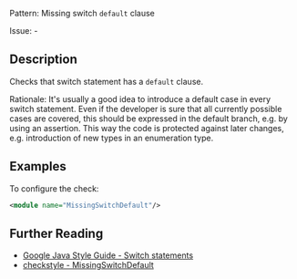 Pattern: Missing switch `default` clause

Issue: -

## Description

Checks that switch statement has a `default` clause. 

Rationale: It's usually a good idea to introduce a default case in every switch statement. Even if the developer is sure that all currently possible cases are covered, this should be expressed in the default branch, e.g. by using an assertion. This way the code is protected against later changes, e.g. introduction of new types in an enumeration type. 

## Examples

To configure the check: 


```xml
<module name="MissingSwitchDefault"/>
```

## Further Reading

* [Google Java Style Guide - Switch statements](https://google.github.io/styleguide/javaguide.html#s4.8.4-switch)
* [checkstyle - MissingSwitchDefault](http://checkstyle.sourceforge.net/config_coding.html#MissingSwitchDefault)
